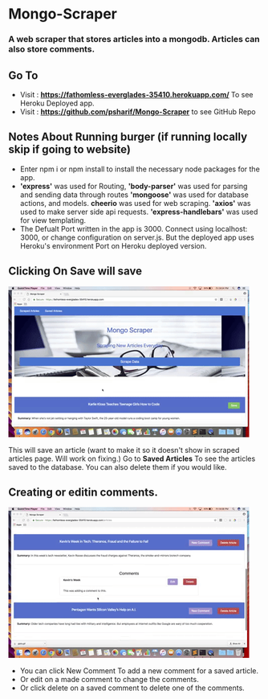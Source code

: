 # Mongo-Scraper

### A web scraper that stores articles into a mongodb. Articles can also store comments.

## Go To
* Visit : __https://fathomless-everglades-35410.herokuapp.com/__ To see Heroku Deployed app.
* Visit : __https://github.com/psharif/Mongo-Scraper__ to see GitHub Repo

## Notes About Running burger (if running locally skip if going to website)
* Enter npm i or npm install to install the necessary node packages for the app.
* __'express'__ was used for Routing, __'body-parser'__ was used for parsing and sending data through routes
  __'mongoose'__ was used for database actions, and models. __cheerio__ was used for web scraping. 
  __'axios'__ was used to make server side api requests. __'express-handlebars'__ was used for view templating. 
* The Defualt Port written in the app is 3000. Connect using localhost: 3000, or change configuration on server.js. But the deployed app uses Heroku's environment Port on Heroku deployed version.

## Clicking On Save will save

![buger devour gif](/README_GIFS/SavedArticle.gif)

This will save an article (want to make it so it doesn't show in scraped articles page. Will work on fixing.)
Go to __Saved Articles__ To see the articles saved to the database. You can also delete them if you would like. 

## Creating or editin comments. 

![burger create gif](/README_GIFS/comment.gif)

* You can click New Comment To add a new comment for a saved article. 
* Or edit on a made comment to change the comments. 
* Or click delete on a saved comment to delete one of the comments. 
